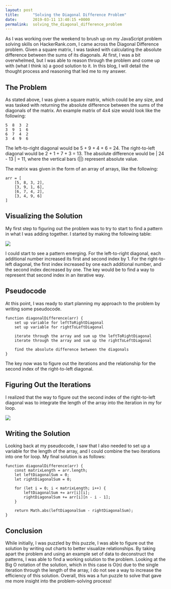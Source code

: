```yaml
---
layout: post
title:      "Solving the Diagonal Difference Problem"
date:       2019-03-11 13:40:15 +0000
permalink:  solving_the_diagonal_difference_problem
---
```



As I was working over the weekend to brush up on my JavaScript problem solving skills on HackerRank.com, I came across the Diagonal Difference problem. Given a square matrix, I was tasked with calculating the absolute difference between the sums of its diagonals. At first, I was a bit overwhelmed, but I was able to reason through the problem and come up with (what I think is) a good solution to it. In this blog, I will detail the thought process and reasoning that led me to my answer.

## The Problem

As stated above, I was given a square matrix, which could be any size, and was tasked with returning the absolute difference between the sums of the diagonals of the matrix. An example matrix of 4x4 size would look like the following:

```
5  8  3  2
3  9  1  6
6  7  4  2
3  4  9  6
```

The left-to-right diagonal would be 5 + 9 + 4 + 6 = 24. The right-to-left diagonal would be 2 + 1 + 7 + 3 = 13. The absolute difference would be | 24 - 13 | = 11, where the vertical bars (||) represent absolute value. 

The matrix was given in the form of an array of arrays, like the following:

```
arr = [
	[5, 8, 3, 2],
	[3, 9, 1, 6],
	[6, 7, 4, 2],
	[3, 4, 9, 6]
]
```

## Visualizing the Solution

My first step to figuring out the problem was to try to start to find a pattern in what I was adding together. I started by making the following table:

![](https://imgur.com/a/dfqo9d1)

I could start to see a pattern emerging. For the left-to-right diagonal, each additional number increased its first and second index by 1. For the right-to-left diagonal, the first index increased by one each additional number, and the second index decreased by one. The key would be to find a way to represent that second index in an iterative way.

## Pseudocode

At this point, I was ready to start planning my approach to the problem by writing some pseudocode.

```
function diagonalDifference(arr) {
	set up variable for leftToRightDiagonal
	set up variable for rightToLeftDiagonal

	iterate through the array and sum up the leftToRightDiagonal
	iterate through the array and sum up the rightToLeftDiagonal

	find the absolute difference between the diagonals
}
```

The key now was to figure out the iterations and the relationship for the second index of the right-to-left diagonal.

## Figuring Out the Iterations

I realized that the way to figure out the second index of the right-to-left diagonal was to integrate the length of the array into the iteration in my for loop.

![](https://imgur.com/a/UdRak5L)

## Writing the Solution

Looking back at my pseudocode, I saw that I also needed to set up a variable for the length of the array, and I could combine the two iterations into one for loop. My final solution is as follows:

```
function diagonalDifference(arr) {
	const matrixLength = arr.length;
	let leftDiagonalSum = 0;
	let rightDiagonalSum = 0;

	for (let i = 0; i < matrixLength; i++) {
		leftDiagonalSum += arr[i][i];
		rightDiagonalSum += arr[i][n - i - 1];
	}

	return Math.abs(leftDiagonalSum - rightDiagonalSum);
}
```

## Conclusion

While initially, I was puzzled by this puzzle, I was able to figure out the solution by writing out charts to better visualize relationships. By taking apart the problem and using an example set of data to deconstruct the patterns, I was able to find a working solution to the problem. Looking at the Big O notation of the solution, which in this case is O(n) due to the single iteration through the length of the array, I do not see a way to increase the efficiency of this solution. Overall, this was a fun puzzle to solve that gave me more insight into the problem-solving process!
